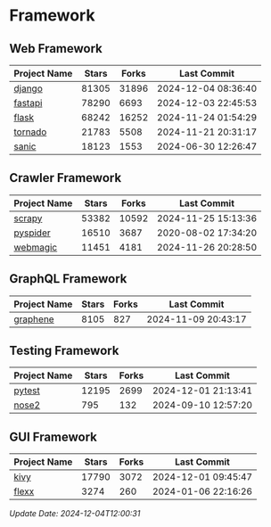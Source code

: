 # Framework

## Web Framework
| Project Name | Stars | Forks | Last Commit |
| ------------ | ----- | ----- | ----------- |
| [django](https://github.com/django/django) | 81305 | 31896 | 2024-12-04 08:36:40 |
| [fastapi](https://github.com/fastapi/fastapi) | 78290 | 6693 | 2024-12-03 22:45:53 |
| [flask](https://github.com/pallets/flask) | 68242 | 16252 | 2024-11-24 01:54:29 |
| [tornado](https://github.com/tornadoweb/tornado) | 21783 | 5508 | 2024-11-21 20:31:17 |
| [sanic](https://github.com/sanic-org/sanic) | 18123 | 1553 | 2024-06-30 12:26:47 |

## Crawler Framework
| Project Name | Stars | Forks | Last Commit |
| ------------ | ----- | ----- | ----------- |
| [scrapy](https://github.com/scrapy/scrapy) | 53382 | 10592 | 2024-11-25 15:13:36 |
| [pyspider](https://github.com/binux/pyspider) | 16510 | 3687 | 2020-08-02 17:34:20 |
| [webmagic](https://github.com/code4craft/webmagic) | 11451 | 4181 | 2024-11-26 20:28:50 |

## GraphQL Framework
| Project Name | Stars | Forks | Last Commit |
| ------------ | ----- | ----- | ----------- |
| [graphene](https://github.com/graphql-python/graphene) | 8105 | 827 | 2024-11-09 20:43:17 |

## Testing Framework
| Project Name | Stars | Forks | Last Commit |
| ------------ | ----- | ----- | ----------- |
| [pytest](https://github.com/pytest-dev/pytest) | 12195 | 2699 | 2024-12-01 21:13:41 |
| [nose2](https://github.com/nose-devs/nose2) | 795 | 132 | 2024-09-10 12:57:20 |

## GUI Framework
| Project Name | Stars | Forks | Last Commit |
| ------------ | ----- | ----- | ----------- |
| [kivy](https://github.com/kivy/kivy) | 17790 | 3072 | 2024-12-01 09:45:47 |
| [flexx](https://github.com/flexxui/flexx) | 3274 | 260 | 2024-01-06 22:16:26 |

*Update Date: 2024-12-04T12:00:31*